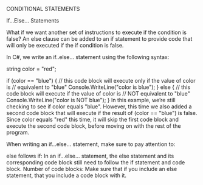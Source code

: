 CONDITIONAL STATEMENTS

If...Else... Statements

What if we want another set of instructions to execute if the condition is false? An else clause can be added to an if statement to provide code that will only be executed if the if condition is false.

In C#, we write an if..else… statement using the following syntax:

string color = "red";

if (color == "blue")
{
  // this code block will execute only if the value of color is 
  // equivalent to "blue"
  Console.WriteLine("color is blue");
} 
else 
{
  // this code block will execute if the value of color is 
  // NOT equivalent to "blue"
  Console.WriteLine("color is NOT blue");
}
In this example, we’re still checking to see if color equals "blue". However, this time we also added a second code block that will execute if the result of (color == "blue") is false. Since color equals "red" this time, it will skip the first code block and execute the second code block, before moving on with the rest of the program.

When writing an if…else… statement, make sure to pay attention to:

else follows if: In an if…else… statement, the else statement and its corresponding code block still need to follow the if statement and code block.
Number of code blocks: Make sure that if you include an else statement, that you include a code block with it.
